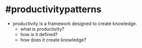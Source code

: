 # #productivitypatterns
* productivity is a framework designed to create knowledge. 
  * what is productivity? 
  * how is it defined? 
  * how does it create knowledge?
